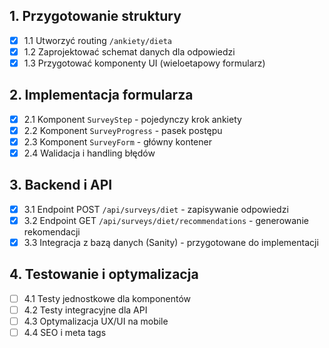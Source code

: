 ## 1. Przygotowanie struktury
- [x] 1.1 Utworzyć routing `/ankiety/dieta`
- [x] 1.2 Zaprojektować schemat danych dla odpowiedzi
- [x] 1.3 Przygotować komponenty UI (wieloetapowy formularz)

## 2. Implementacja formularza
- [x] 2.1 Komponent `SurveyStep` - pojedynczy krok ankiety
- [x] 2.2 Komponent `SurveyProgress` - pasek postępu
- [x] 2.3 Komponent `SurveyForm` - główny kontener
- [x] 2.4 Walidacja i handling błędów

## 3. Backend i API
- [x] 3.1 Endpoint POST `/api/surveys/diet` - zapisywanie odpowiedzi
- [x] 3.2 Endpoint GET `/api/surveys/diet/recommendations` - generowanie rekomendacji
- [x] 3.3 Integracja z bazą danych (Sanity) - przygotowane do implementacji

## 4. Testowanie i optymalizacja
- [ ] 4.1 Testy jednostkowe dla komponentów
- [ ] 4.2 Testy integracyjne dla API
- [ ] 4.3 Optymalizacja UX/UI na mobile
- [ ] 4.4 SEO i meta tags